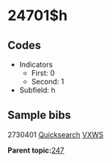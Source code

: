 # 24701$h

## Codes

-   Indicators
    -   First: 0
    -   Second: 1
-   Subfield: h

## Sample bibs

2730401 [Quicksearch](https://search.library.yale.edu/catalog/2730401) [VXWS](http://prodorbis.library.yale.edu:7014/vxws/GetHoldingsService?bibId=2730401)

**Parent topic:**[247](../../tags/247/247.md)

